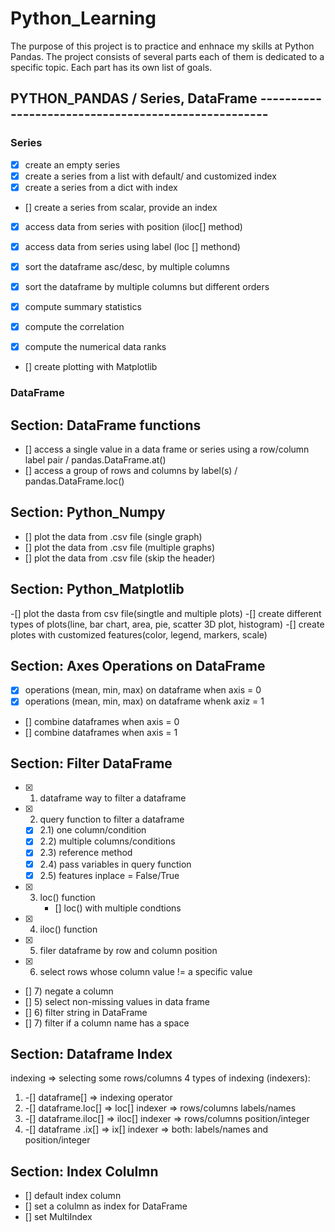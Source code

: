 
# Python_Learning

The purpose of this project is to practice and enhnace my skills at Python Pandas.
The project consists of several parts each of them is dedicated to a specific topic.
Each part has its own list of goals.

## PYTHON_PANDAS / Series, DataFrame       ----------------------------------------------------
### Series
- [x] create an empty series
- [x] create a series from a list with default/ and customized index
- [x] create a series from a dict with index 
- [] create a series from scalar, provide an index
- [x] access data  from series with position (iloc[] method)
- [x] access data from series using label (loc [] methond)
- [x] sort the dataframe asc/desc, by multiple columns 
- [x] sort the dataframe by multiple columns but different orders


- [x] compute summary statistics
- [x] compute the correlation
- [x] compute the numerical data ranks
- [] create plotting with Matplotlib


### DataFrame
## Section: DataFrame functions
- [] access a single value in a data frame or series using a row/column label pair / pandas.DataFrame.at()
- [] access a group of rows and columns by label(s) / pandas.DataFrame.loc()

## Section: Python_Numpy
- [] plot the data from .csv file (single graph)
- [] plot the data from .csv file (multiple graphs)
- [] plot the data from .csv file (skip the header)


## Section: Python_Matplotlib
-[] plot the dasta from csv file(singtle and multiple plots)
-[] create different types of plots(line, bar chart, area, pie, scatter 3D plot, histogram)
-[] create plotes with customized features(color, legend, markers, scale)

##  Section: Axes Operations on DataFrame 
- [x] operations (mean, min, max) on dataframe when axis = 0 
- [x] operations (mean, min, max) on dataframe whenk axiz = 1
- [] combine dataframes when axis = 0
- [] combine dataframes when axis = 1

## Section: Filter DataFrame
- [x] 1) dataframe way to filter a dataframe

- [x] 2) query function to filter a dataframe
    - [x] 2.1) one column/condition
    - [x] 2.2) multiple columns/conditions
    - [x] 2.3) reference method 
    - [x] 2.4) pass variables in query function
    - [x] 2.5) features inplace = False/True

- [x] 3) loc() function
        - [] loc() with multiple condtions

- [x] 4) iloc() function
- [x] 5) filer dataframe by row and column position
- [x] 6) select rows whose column value != a specific value
- []  7) negate a column
- []  5) select non-missing values in data frame
- []  6) filter string in DataFrame
- []  7) filter if a column name has a space

## Section:  Dataframe Index
indexing => selecting some rows/columns
4 types of indexing (indexers):
1) -[] dataframe[] => indexing operator
2) -[] dataframe.loc[] => loc[] indexer => rows/columns labels/names
3) -[] dataframe.iloc[] => iloc[] indexer => rows/columns position/integer
4) -[] dataframe .ix[] => ix[] indexer => both: labels/names and position/integer

## Section: Index Colulmn
- [] default index column
- [] set a colulmn as index for DataFrame
- [] set MultiIndex





